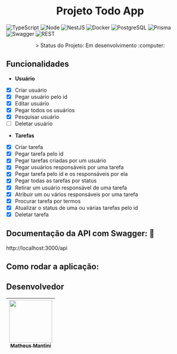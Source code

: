 <h1 align="center"> Projeto Todo App </h1>

![TypeScript](https://img.shields.io/badge/TypeScript-007ACC?style=for-the-badge&logo=typescript&logoColor=white)
![Node](https://img.shields.io/badge/Node.js-43853D?style=for-the-badge&logo=node.js&logoColor=white)
![NestJS](https://img.shields.io/badge/nestjs-E0234E?style=for-the-badge&logo=nestjs&logoColor=white)
![Docker](https://img.shields.io/badge/Docker-2496ED?style=for-the-badge&logo=docker&logoColor=white)
![PostgreSQL](https://img.shields.io/badge/PostgreSQL-316192?style=for-the-badge&logo=postgresql&logoColor=white)
![Prisma](https://img.shields.io/badge/Prisma-3982CE?style=for-the-badge&logo=Prisma&logoColor=white)
![Swagger](https://img.shields.io/badge/Swagger-85EA2D?style=for-the-badge&logo=Swagger&logoColor=white)
![REST](https://img.shields.io/badge/REST%20API-%231572B6.svg?style=for-the-badge)

<p align="center">> Status do Projeto: Em desenvolvimento :computer:</p>
    
## Funcionalidades

- **Usuário**

- [x] Criar usuário
- [x] Pegar usuário pelo id
- [x] Editar usuário
- [x] Pegar todos os usuários
- [x] Pesquisar usuário
- [ ] Deletar usuário

- **Tarefas**

- [x] Criar tarefa
- [x] Pegar tarefa pelo id
- [x] Pegar tarefas criadas por um usuário
- [x] Pegar usuários responsáveis por uma tarefa
- [x] Pegar tarefa pelo id e os responsáveis por ela
- [x] Pegar todas as tarefas por status
- [x] Retirar um usuário responsável de uma tarefa
- [x] Atribuir um ou vários responsáveis por uma tarefa
- [x] Procurar tarefa por termos
- [x] Atualizar o status de uma ou várias tarefas pelo id
- [x] Deletar tarefa

## Documentação da API com Swagger: :page_facing_up:	
http://localhost:3000/api

## Como rodar a aplicação:

## Desenvolvedor

| [<img src="https://avatars.githubusercontent.com/u/71985890?v=4" width=115 > <br> <sub> Matheus Mantini </sub>](https://github.com/matheusmantini) |
| :------------------------------------------------------------------------------------------------------------------------------------------------: |
